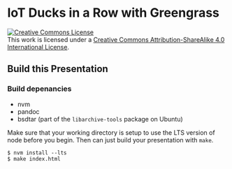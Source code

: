 # IoT Ducks in a Row with Greengrass

<a rel="license" href="http://creativecommons.org/licenses/by-sa/4.0/"><img alt="Creative Commons License" style="border-width:0" src="https://i.creativecommons.org/l/by-sa/4.0/88x31.png" /></a><br />This work is licensed under a <a rel="license" href="http://creativecommons.org/licenses/by-sa/4.0/">Creative Commons Attribution-ShareAlike 4.0 International License</a>.

## Build this Presentation

### Build depenancies

- nvm
- pandoc
- bsdtar (part of the `libarchive-tools` package on Ubuntu)

Make sure that your working directory is setup to use the LTS version of node before you begin. Then can just build your presentation with `make`.

```
$ nvm install --lts
$ make index.html
```
